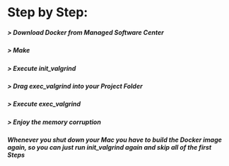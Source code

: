 # Step by Step:
<h5> > Download Docker from Managed Software Center </h5>
<h5> > Make </h3>
<h5> > Execute init_valgrind </h3>
<h5> > Drag exec_valgrind into your Project Folder </h5>
<h5> > Execute exec_valgrind </h3>
<h5> > Enjoy the memory corruption </h3>
<h5> Whenever you shut down your Mac you have to build the Docker image again, so you can just run init_valgrind again and skip all of the first Steps </h5>
